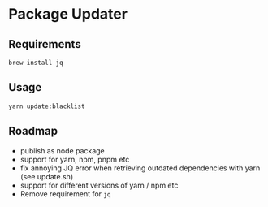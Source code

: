 # Package Updater

## Requirements

`brew install jq`

## Usage

`yarn update:blacklist`

## Roadmap

- publish as node package
- support for yarn, npm, pnpm etc
- fix annoying JQ error when retrieving outdated dependencies with yarn (see update.sh)
- support for different versions of yarn / npm etc
- Remove requirement for `jq`
